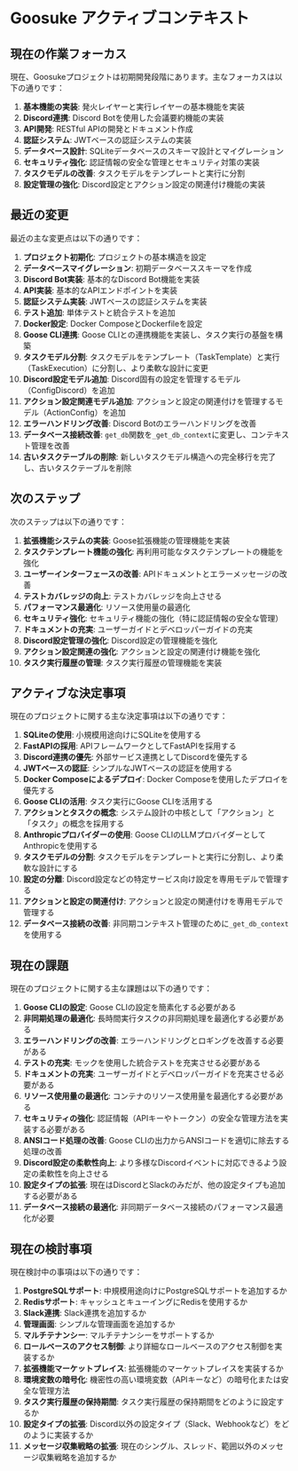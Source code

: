# Goosuke アクティブコンテキスト

## 現在の作業フォーカス

現在、Goosukeプロジェクトは初期開発段階にあります。主なフォーカスは以下の通りです：

1. **基本機能の実装**: 発火レイヤーと実行レイヤーの基本機能を実装
2. **Discord連携**: Discord Botを使用した会議要約機能の実装
3. **API開発**: RESTful APIの開発とドキュメント作成
4. **認証システム**: JWTベースの認証システムの実装
5. **データベース設計**: SQLiteデータベースのスキーマ設計とマイグレーション
6. **セキュリティ強化**: 認証情報の安全な管理とセキュリティ対策の実装
7. **タスクモデルの改善**: タスクモデルをテンプレートと実行に分割
8. **設定管理の強化**: Discord設定とアクション設定の関連付け機能の実装

## 最近の変更

最近の主な変更点は以下の通りです：

1. **プロジェクト初期化**: プロジェクトの基本構造を設定
2. **データベースマイグレーション**: 初期データベーススキーマを作成
3. **Discord Bot実装**: 基本的なDiscord Bot機能を実装
4. **API実装**: 基本的なAPIエンドポイントを実装
5. **認証システム実装**: JWTベースの認証システムを実装
6. **テスト追加**: 単体テストと統合テストを追加
7. **Docker設定**: Docker ComposeとDockerfileを設定
8. **Goose CLI連携**: Goose CLIとの連携機能を実装し、タスク実行の基盤を構築
9. **タスクモデル分割**: タスクモデルをテンプレート（TaskTemplate）と実行（TaskExecution）に分割し、より柔軟な設計に変更
10. **Discord設定モデル追加**: Discord固有の設定を管理するモデル（ConfigDiscord）を追加
11. **アクション設定関連モデル追加**: アクションと設定の関連付けを管理するモデル（ActionConfig）を追加
12. **エラーハンドリング改善**: Discord Botのエラーハンドリングを改善
13. **データベース接続改善**: `get_db`関数を`_get_db_context`に変更し、コンテキスト管理を改善
14. **古いタスクテーブルの削除**: 新しいタスクモデル構造への完全移行を完了し、古いタスクテーブルを削除

## 次のステップ

次のステップは以下の通りです：

1. **拡張機能システムの実装**: Goose拡張機能の管理機能を実装
2. **タスクテンプレート機能の強化**: 再利用可能なタスクテンプレートの機能を強化
3. **ユーザーインターフェースの改善**: APIドキュメントとエラーメッセージの改善
4. **テストカバレッジの向上**: テストカバレッジを向上させる
5. **パフォーマンス最適化**: リソース使用量の最適化
6. **セキュリティ強化**: セキュリティ機能の強化（特に認証情報の安全な管理）
7. **ドキュメントの充実**: ユーザーガイドとデベロッパーガイドの充実
8. **Discord設定管理の強化**: Discord設定の管理機能を強化
9. **アクション設定関連の強化**: アクションと設定の関連付け機能を強化
10. **タスク実行履歴の管理**: タスク実行履歴の管理機能を実装

## アクティブな決定事項

現在のプロジェクトに関する主な決定事項は以下の通りです：

1. **SQLiteの使用**: 小規模用途向けにSQLiteを使用する
2. **FastAPIの採用**: APIフレームワークとしてFastAPIを採用する
3. **Discord連携の優先**: 外部サービス連携としてDiscordを優先する
4. **JWTベースの認証**: シンプルなJWTベースの認証を使用する
5. **Docker Composeによるデプロイ**: Docker Composeを使用したデプロイを優先する
6. **Goose CLIの活用**: タスク実行にGoose CLIを活用する
7. **アクションとタスクの概念**: システム設計の中核として「アクション」と「タスク」の概念を採用する
8. **Anthropicプロバイダーの使用**: Goose CLIのLLMプロバイダーとしてAnthropicを使用する
9. **タスクモデルの分割**: タスクモデルをテンプレートと実行に分割し、より柔軟な設計にする
10. **設定の分離**: Discord設定などの特定サービス向け設定を専用モデルで管理する
11. **アクションと設定の関連付け**: アクションと設定の関連付けを専用モデルで管理する
12. **データベース接続の改善**: 非同期コンテキスト管理のために`_get_db_context`を使用する

## 現在の課題

現在のプロジェクトに関する主な課題は以下の通りです：

1. **Goose CLIの設定**: Goose CLIの設定を簡素化する必要がある
2. **非同期処理の最適化**: 長時間実行タスクの非同期処理を最適化する必要がある
3. **エラーハンドリングの改善**: エラーハンドリングとロギングを改善する必要がある
4. **テストの充実**: モックを使用した統合テストを充実させる必要がある
5. **ドキュメントの充実**: ユーザーガイドとデベロッパーガイドを充実させる必要がある
6. **リソース使用量の最適化**: コンテナのリソース使用量を最適化する必要がある
7. **セキュリティの強化**: 認証情報（APIキーやトークン）の安全な管理方法を実装する必要がある
8. **ANSIコード処理の改善**: Goose CLIの出力からANSIコードを適切に除去する処理の改善
9. **Discord設定の柔軟性向上**: より多様なDiscordイベントに対応できるよう設定の柔軟性を向上させる
10. **設定タイプの拡張**: 現在はDiscordとSlackのみだが、他の設定タイプも追加する必要がある
11. **データベース接続の最適化**: 非同期データベース接続のパフォーマンス最適化が必要

## 現在の検討事項

現在検討中の事項は以下の通りです：

1. **PostgreSQLサポート**: 中規模用途向けにPostgreSQLサポートを追加するか
2. **Redisサポート**: キャッシュとキューイングにRedisを使用するか
3. **Slack連携**: Slack連携を追加するか
4. **管理画面**: シンプルな管理画面を追加するか
5. **マルチテナンシー**: マルチテナンシーをサポートするか
6. **ロールベースのアクセス制御**: より詳細なロールベースのアクセス制御を実装するか
7. **拡張機能マーケットプレイス**: 拡張機能のマーケットプレイスを実装するか
8. **環境変数の暗号化**: 機密性の高い環境変数（APIキーなど）の暗号化または安全な管理方法
9. **タスク実行履歴の保持期間**: タスク実行履歴の保持期間をどのように設定するか
10. **設定タイプの拡張**: Discord以外の設定タイプ（Slack、Webhookなど）をどのように実装するか
11. **メッセージ収集戦略の拡張**: 現在のシングル、スレッド、範囲以外のメッセージ収集戦略を追加するか